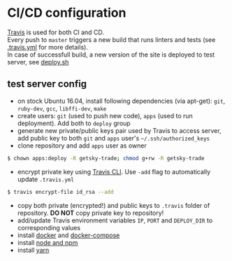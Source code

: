 # CI/CD configuration

[Travis](https://travis-ci.org/) is used for both CI and CD. <br />
Every push to `master` triggers a new build that runs linters and tests (see [.travis.yml](https://github.com/AlexSugak/getsky-trade/blob/master/.travis.yml) for more details). <br />
In case of successfull build, a new version of the site is deployed to test server, see [deploy.sh](https://github.com/AlexSugak/getsky-trade/blob/master/.travis/deploy.sh)

## test server config
- on stock Ubuntu 16.04, install following dependencies (via apt-get): `git`, `ruby-dev`, `gcc`, `libffi-dev`, `make`
- create users: `git` (used to push new code), `apps` (used to run deployment). Add both to `deploy` group
- generate new private/public keys pair used by Travis to access server, add public key to both `git` and `apps` user's `~/.ssh/authorized_keys`
- clone repository and add `apps` user as owner
```sh
$ chown apps:deploy -R getsky-trade; chmod g+rw -R getsky-trade
```
- encrypt private key using [Travis CLI](https://github.com/travis-ci/travis.rb#installation). Use `-add` flag to automatically update `.travis.yml` 
```sh
$ travis encrypt-file id_rsa --add
```
- copy both private (encrypted!) and public keys to `.travis` folder of repository. **DO NOT** copy private key to repository!
- add/update Travis environment variables `IP`, `PORT` and `DEPLOY_DIR` to corresponding values
- install [docker](https://docs.docker.com/install/linux/docker-ce/ubuntu/#install-from-a-package) and [docker-compose](https://docs.docker.com/compose/install/#install-compose)
- install [node and npm](https://nodejs.org/en/download/package-manager/#debian-and-ubuntu-based-linux-distributions)
- install [yarn](https://yarnpkg.com/lang/en/docs/install/)